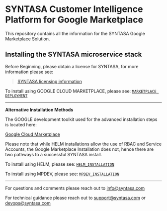 # SYNTASA Customer Intelligence Platform for Google Marketplace

This repository contains all the information for the SYNTASA Google Marketplace Solution.

## Installing the SYNTASA microservice stack

Before Beginning, please obtain a license for SYNTASA, for more information please see:

> [SYNTASA licensing information](/docs/SYN_LICENSE_INFO.md)

To install using GOOGLE CLOUD MARKETPLACE, please see: [`MARKETPLACE DEPLOYMENT`](/docs/MARKETPLACE_DEPLOYMENT.md)

---

**Alternative Installation Methods**

The GOOGLE development toolkit used for the advanced installation steps is located here:

[Google Cloud Marketplace](https://github.com/GoogleCloudPlatform/marketplace-k8s-app-tools)

Please note that while HELM installations allow the use of RBAC and Service Accounts, the Google Marketplace Installation does not, hence there are two pathways to a successful SYNTASA install.

To install using HELM, please see: [`HELM_INSTALLATION`](/docs/HELM_INSTALLATION.md)

To install using MPDEV, please see: [`MPDEV_INSTALLATION`](/docs/MPDEV_INSTALLATION.md)

---

For questions and comments please reach out to info@syntasa.com

For technical guidance please reach out to support@syntasa.com or devops@syntasa.com